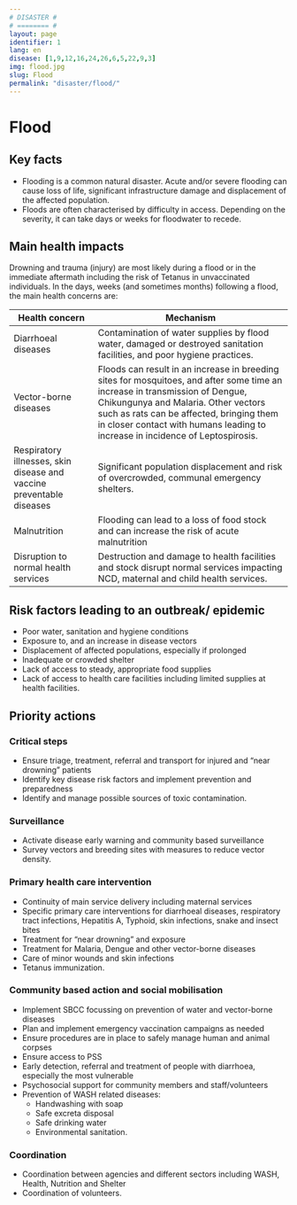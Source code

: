 ```yaml
---
# DISASTER #
# ======== #
layout: page
identifier: 1
lang: en
disease: [1,9,12,16,24,26,6,5,22,9,3]
img: flood.jpg
slug: Flood
permalink: "disaster/flood/"
---
```


# Flood

## Key facts

- Flooding is a common natural disaster. Acute and/or severe flooding can cause loss of life, significant infrastructure damage and displacement of the affected population.
- Floods are often characterised by difficulty in access. Depending on the severity, it can take days or weeks for floodwater to recede. 

## Main health impacts 

Drowning and trauma (injury) are most likely during a flood or in the immediate aftermath including the risk of Tetanus in unvaccinated individuals.
In the days, weeks (and sometimes months) following a flood, the main health concerns are:

Health concern | Mechanism
--- | ---
Diarrhoeal diseases | Contamination of water supplies by flood water, damaged or destroyed sanitation facilities, and poor hygiene practices.
Vector-borne diseases | Floods can result in an increase in breeding sites for mosquitoes, and after some time an increase in transmission of Dengue, Chikungunya and Malaria. Other vectors such as rats can be affected, bringing them in closer contact with humans leading to increase in incidence of Leptospirosis.
Respiratory illnesses, skin disease and vaccine preventable diseases | Significant population displacement and risk of overcrowded, communal emergency shelters.
Malnutrition | Flooding can lead to a loss of food stock and can increase the risk of acute malnutrition
Disruption to normal health services | Destruction and damage to health facilities and stock disrupt normal services impacting NCD, maternal and child health services.

## Risk factors leading to an outbreak/ epidemic 

- Poor water, sanitation and hygiene conditions
- Exposure to, and an increase in disease vectors
- Displacement of affected populations, especially if prolonged 
- Inadequate or crowded shelter 
- Lack of access to steady, appropriate food supplies 
- Lack of access to health care facilities including limited supplies at health facilities.

<div class="hide profile2 profile3" markdown="1">

## Priority actions

### Critical steps

- Ensure triage, treatment, referral and transport for injured and “near drowning” patients
- Identify key disease risk factors and implement prevention and preparedness
- Identify and manage possible sources of toxic contamination.

### Surveillance
	
- Activate disease early warning and community based surveillance
- Survey vectors and breeding sites with measures to reduce vector density.

### Primary health care intervention
	
- Continuity of main service delivery including maternal services
- Specific primary care interventions for diarrhoeal diseases, respiratory tract infections, Hepatitis A, Typhoid, skin infections, snake and insect bites
- Treatment for “near drowning” and exposure
- Treatment for Malaria, Dengue and other vector-borne diseases
- Care of minor wounds and skin infections
- Tetanus immunization.

### Community based action and social mobilisation
	
- Implement SBCC focussing on prevention of water and vector-borne diseases
- Plan and implement emergency vaccination campaigns as needed
- Ensure procedures are in place to safely manage human and animal corpses 
- Ensure access to PSS
- Early detection, referral and treatment of people with diarrhoea, especially the most vulnerable  
- Psychosocial support for community members and staff/volunteers 
- Prevention of WASH related diseases:
  - Handwashing with soap 
  - Safe excreta disposal 
  - Safe drinking water 
  - Environmental sanitation.

### Coordination	
- Coordination between agencies and different sectors including WASH, Health, Nutrition and Shelter
- Coordination of volunteers.

</div> <!-- end ## Priority actions -->